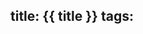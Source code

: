 <!--
 * @Author: your name
 * @Date: 2020-09-08 17:57:47
 * @LastEditTime: 2021-08-03 22:00:41
 * @LastEditors: Please set LastEditors
 * @Description: In User Settings Edit
 * @FilePath: \yangyfeng.github.io\scaffolds\draft.md
-->
title: {{ title }} 
tags:
---
